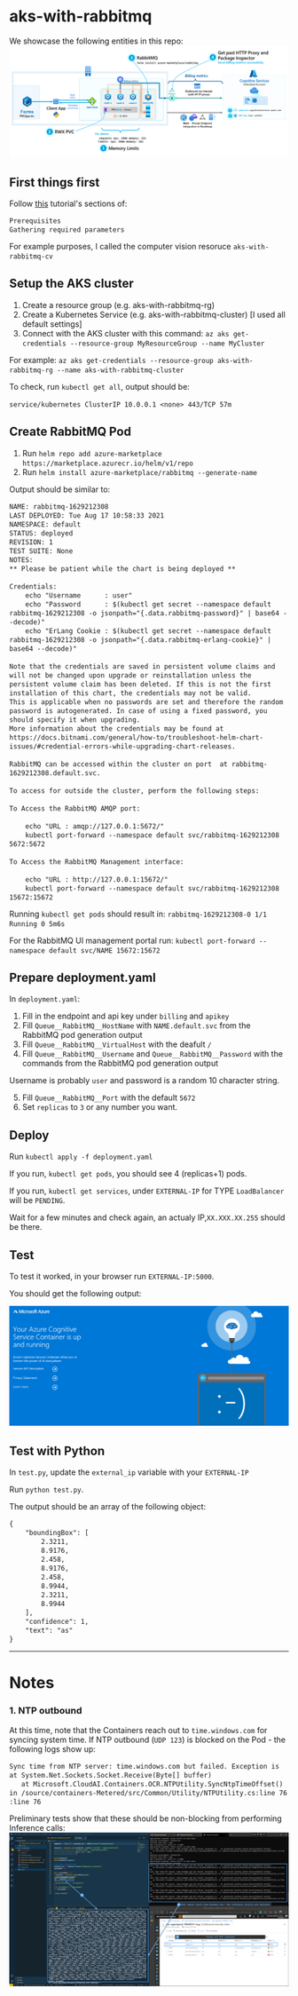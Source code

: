 # aks-with-rabbitmq

We showcase the following entities in this repo:
![Architecture Diagram](Architecture.png)

## First things first

Follow [this](https://docs.microsoft.com/en-us/azure/cognitive-services/computer-vision/deploy-computer-vision-on-premises#deploy-multiple-v3-containers-on-the-kubernetes-cluster) tutorial's sections of:

```
Prerequisites
Gathering required parameters
```

For example purposes, I called the computer vision resoruce `aks-with-rabbitmq-cv`

## Setup the AKS cluster

1. Create a resource group (e.g. aks-with-rabbitmq-rg)
2. Create a Kubernetes Service (e.g. aks-with-rabbitmq-cluster) [I used all default settings]
3. Connect with the AKS cluster with this command:
   `az aks get-credentials --resource-group MyResourceGroup --name MyCluster`

For example:
`az aks get-credentials --resource-group aks-with-rabbitmq-rg --name aks-with-rabbitmq-cluster`

To check, run `kubectl get all`, output should be:

`service/kubernetes ClusterIP 10.0.0.1 <none> 443/TCP 57m `

## Create RabbitMQ Pod

1. Run `helm repo add azure-marketplace https://marketplace.azurecr.io/helm/v1/repo`
2. Run `helm install azure-marketplace/rabbitmq --generate-name`

Output should be similar to:

```
NAME: rabbitmq-1629212308
LAST DEPLOYED: Tue Aug 17 10:58:33 2021
NAMESPACE: default
STATUS: deployed
REVISION: 1
TEST SUITE: None
NOTES:
** Please be patient while the chart is being deployed **

Credentials:
    echo "Username      : user"
    echo "Password      : $(kubectl get secret --namespace default rabbitmq-1629212308 -o jsonpath="{.data.rabbitmq-password}" | base64 --decode)"
    echo "ErLang Cookie : $(kubectl get secret --namespace default rabbitmq-1629212308 -o jsonpath="{.data.rabbitmq-erlang-cookie}" | base64 --decode)"

Note that the credentials are saved in persistent volume claims and will not be changed upon upgrade or reinstallation unless the persistent volume claim has been deleted. If this is not the first installation of this chart, the credentials may not be valid.
This is applicable when no passwords are set and therefore the random password is autogenerated. In case of using a fixed password, you should specify it when upgrading.
More information about the credentials may be found at https://docs.bitnami.com/general/how-to/troubleshoot-helm-chart-issues/#credential-errors-while-upgrading-chart-releases.

RabbitMQ can be accessed within the cluster on port  at rabbitmq-1629212308.default.svc.

To access for outside the cluster, perform the following steps:

To Access the RabbitMQ AMQP port:

    echo "URL : amqp://127.0.0.1:5672/"
    kubectl port-forward --namespace default svc/rabbitmq-1629212308 5672:5672

To Access the RabbitMQ Management interface:

    echo "URL : http://127.0.0.1:15672/"
    kubectl port-forward --namespace default svc/rabbitmq-1629212308 15672:15672
```

Running `kubectl get pods` should result in:
`rabbitmq-1629212308-0 1/1 Running 0 5m6s`

For the RabbitMQ UI management portal run:
`kubectl port-forward --namespace default svc/NAME 15672:15672`

## Prepare deployment.yaml

In `deployment.yaml`:

1. Fill in the endpoint and api key under `billing` and `apikey`
2. Fill `Queue__RabbitMQ__HostName` with `NAME.default.svc` from the RabbitMQ pod generation output
3. Fill `Queue__RabbitMQ__VirtualHost` with the deafult `/`
4. Fill `Queue__RabbitMQ__Username` and `Queue__RabbitMQ__Password` with the commands from the RabbitMQ pod generation output

Username is probably `user` and password is a random 10 character string.

5. Fill `Queue__RabbitMQ__Port` with the default `5672`
6. Set `replicas` to `3` or any number you want.

## Deploy

Run `kubectl apply -f deployment.yaml`

If you run, `kubectl get pods`, you should see 4 (replicas+1) pods.

If you run, `kubectl get services`, under `EXTERNAL-IP` for TYPE `LoadBalancer` will be `PENDING`.

Wait for a few minutes and check again, an actualy IP,`XX.XXX.XX.255` should be there.

## Test

To test it worked, in your browser run `EXTERNAL-IP:5000`.

You should get the following output:

![Screenshot](success.png)

## Test with Python

In `test.py`, update the `external_ip` variable with your `EXTERNAL-IP`

Run `python test.py`.

The output should be an array of the following object:

```
{
    "boundingBox": [
        2.3211,
        8.9176,
        2.458,
        8.9176,
        2.458,
        8.9944,
        2.3211,
        8.9944
    ],
    "confidence": 1,
    "text": "as"
}
```

---

# Notes

### 1. NTP outbound

At this time, note that the Containers reach out to `time.windows.com` for syncing system time. If NTP outbound (`UDP 123`) is blocked on the Pod - the following logs show up:

```text
Sync time from NTP server: time.windows.com but failed. Exception is    at System.Net.Sockets.Socket.Receive(Byte[] buffer)
   at Microsoft.CloudAI.Containers.OCR.NTPUtility.SyncNtpTimeOffset() in /source/containers-Metered/src/Common/Utility/NTPUtility.cs:line 76
:line 76
```

Preliminary tests show that these should be non-blocking from performing Inference calls:
![NTP outbound](deny-ntp.png)
